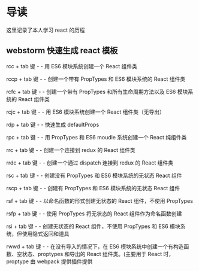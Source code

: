 # 导读

这里记录了本人学习 react 的历程

## webstorm 快速生成 react 模板

rcc + tab 键 - - 用 ES6 模块系统创建一个 React 组件类

rccp + tab 键 - - 创建一个带有 PropTypes 和 ES6 模块系统的 React 组件类

rcfc + tab 键 - - 创建一个带有 PropTypes 和所有生命周期方法以及 ES6 模块系统的 React 组件类

rcjc + tab 键 - - 用 ES6 模块系统创建一个 React 组件类（无导出）

rdp + tab 键 - - 快速生成 defaultProps

rpc + tab 键 - - 用 PropTypes 和 ES6 moudle 系统创建一个 React 纯组件类

rrc + tab 键 - - 创建一个连接到 redux 的 React 组件类

rrdc + tab 键 - - 创建一个通过 dispatch 连接到 redux 的 React 组件类

rsc + tab 键 - - 创建没有 PropTypes 和 ES6 模块系统的无状态 React 组件

rscp + tab 键 - - 创建有 PropTypes 和 ES6 模块系统的无状态 React 组件

rsf + tab 键 - - 以命名函数的形式创建无状态的 React 组件，不使用 PropTypes

rsfp + tab 键 - - 使用 PropTypes 将无状态的 React 组件作为命名函数创建

rsi + tab 键 - - 创建无状态的 React 组件，不使用 PropTypes 和 ES6 模块系统，但使用隐式返回和道具

rwwd + tab 键 - - 在没有导入的情况下，在 ES6 模块系统中创建一个有构造函数、空状态、proptypes 和导出的 React 组件类。(主要用于 React 时，proptype 由 webpack 提供插件提供
